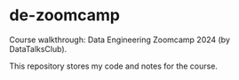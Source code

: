 # de-zoomcamp
Course walkthrough: Data Engineering Zoomcamp 2024 (by DataTalksClub).

This repository stores my code and notes for the course.

